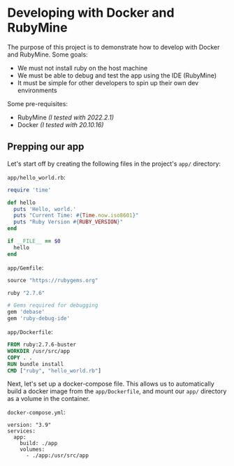 # Developing with Docker and RubyMine

The purpose of this project is to demonstrate how to develop with Docker and RubyMine. Some goals:

* We must not install ruby on the host machine
* We must be able to debug and test the app using the IDE (RubyMine)
* It must be simple for other developers to spin up their own dev environments


Some pre-requisites:

* RubyMine _(I tested with 2022.2.1)_
* Docker _(I tested with 20.10.16)_


## Prepping our app

Let's start off by creating the following files in the project's `app/` directory:

`app/hello_world.rb`:
```ruby
require 'time'

def hello
  puts 'Hello, world.'
  puts "Current Time: #{Time.now.iso8601}"
  puts "Ruby Version #{RUBY_VERSION}"
end

if __FILE__ == $0
  hello
end
```


`app/Gemfile`:
```ruby
source "https://rubygems.org"

ruby "2.7.6"

# Gems required for debugging
gem 'debase'
gem 'ruby-debug-ide'
```

`app/Dockerfile`:
```dockerfile
FROM ruby:2.7.6-buster
WORKDIR /usr/src/app
COPY . .
RUN bundle install
CMD ["ruby", "hello_world.rb"]
```

Next, let's set up a docker-compose file.  This allows us to automatically build a docker image from the `app/Dockerfile`, and mount our `app/` directory as a volume in the container.

`docker-compose.yml`:
```
version: "3.9"
services:
  app:
    build: ./app
    volumes:
      - ./app:/usr/src/app
```


